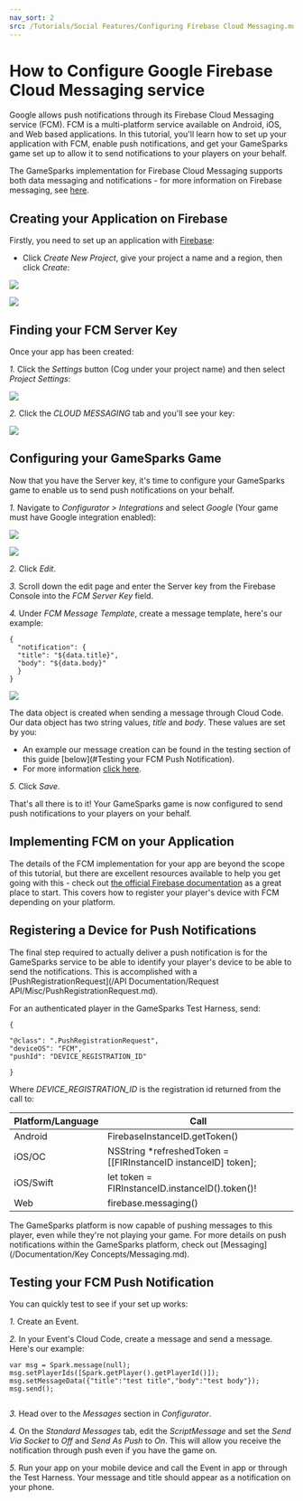 ```yaml
---
nav_sort: 2
src: /Tutorials/Social Features/Configuring Firebase Cloud Messaging.md
---
```


# How to Configure Google Firebase Cloud Messaging service

Google allows push notifications through its Firebase Cloud Messaging service (FCM). FCM is a multi-platform service available on Android, iOS, and Web based applications. In this tutorial, you'll learn how to set up your application with FCM, enable push notifications, and get your GameSparks game set up to allow it to send notifications to your players on your behalf.

The GameSparks implementation for Firebase Cloud Messaging supports both data messaging and notifications - for more information on Firebase messaging, see [here](https://firebase.google.com/docs/cloud-messaging).

## Creating your Application on Firebase

Firstly, you need to set up an application with [Firebase](https://console.firebase.google.com/):
* Click *Create New Project*, give your project a name and a region, then click *Create*:

![](img/FirebaseCM/1.png)

![](img/FirebaseCM/2.png)

## Finding your FCM Server Key  

Once your app has been created:

*1.* Click the *Settings* button (Cog under your project name) and then select *Project Settings*:

![](img/FirebaseCM/3.png)

*2.* Click the *CLOUD MESSAGING* tab and you'll see your key:

![](img/FirebaseCM/4.png)


## Configuring your GameSparks Game

Now that you have the Server key, it's time to configure your GameSparks game to enable us to send push notifications on your behalf.

*1.* Navigate to *Configurator > Integrations* and select *Google* (Your game must have Google integration enabled):

![](img/FirebaseCM/5.png)

![](img/FirebaseCM/6.png)

*2.* Click *Edit*.

*3.* Scroll down the edit page and enter the Server key from the Firebase Console into the *FCM Server Key* field.

*4.* Under *FCM Message Template*, create a message template, here's our example:

```
{
  "notification": {
  "title": "${data.title}",
  "body": "${data.body}"
  }
}

```

![](img/FirebaseCM/7.png)


The data object is created when sending a message through Cloud Code. Our data object has two string values, *title* and *body*. These values are set by you:
* An example our message creation can be found in the testing section of this guide [below](#Testing your FCM Push Notification).
* For more information [click here](/Documentation/Configurator/Messages.md).

*5.* Click *Save*.

That's all there is to it! Your GameSparks game is now configured to send push notifications to your players on your behalf.


## Implementing FCM on your Application

The details of the FCM implementation for your app are beyond the scope of this tutorial, but there are excellent resources available to help you get going with this - check out [the official Firebase documentation](https://firebase.google.com/docs/cloud-messaging) as a great place to start. This covers how to register your player's device with FCM depending on your platform.


## Registering a Device for Push Notifications

The final step required to actually deliver a push notification is for the GameSparks service to be able to identify your player's device to be able to send the notifications. This is accomplished with a [PushRegistrationRequest](/API Documentation/Request API/Misc/PushRegistrationRequest.md).

For an authenticated player in the GameSparks Test Harness, send:

```
{

"@class": ".PushRegistrationRequest",
"deviceOS": "FCM",
"pushId": "DEVICE_REGISTRATION_ID"

}

```

Where *DEVICE_REGISTRATION_ID* is the registration id returned from the call to:

| Platform/Language  | Call  |
|---|---|
| Android  |  FirebaseInstanceID.getToken() |
| iOS/OC  | NSString *refreshedToken = [[FIRInstanceID instanceID] token];  |
| iOS/Swift  | let token = FIRInstanceID.instanceID().token()!  |
| Web  | firebase.messaging()  |

The GameSparks platform is now capable of pushing messages to this player, even while they're not playing your game. For more details on push notifications within the GameSparks platform, check out [Messaging](/Documentation/Key Concepts/Messaging.md).

## Testing your FCM Push Notification

You can quickly test to see if your set up works:

*1.* Create an Event.

*2.* In your Event's Cloud Code, create a message and send a message. Here's our example:


```
var msg = Spark.message(null);
msg.setPlayerIds([Spark.getPlayer().getPlayerId()]);
msg.setMessageData({"title":"test title","body":"test body"});
msg.send();


```

*3.* Head over to the *Messages* section in *Configurator*.

*4.* On the *Standard Messages* tab, edit the *ScriptMessage* and set the *Send Via Socket* to *Off* and *Send As Push* to *On*. This will allow you receive the notification through push even if you have the game on.

*5.* Run your app on your mobile device and call the Event in app or through the Test Harness. Your message and title should appear as a notification on your phone.
